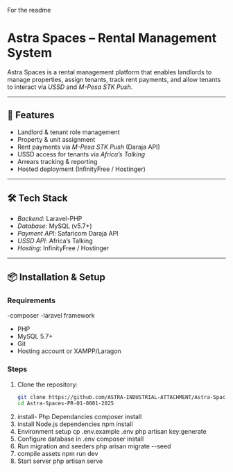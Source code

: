 For the readme 
# Astra Spaces – Rental Management System

Astra Spaces is a rental management platform that enables landlords to manage properties, assign tenants, track rent payments, and allow tenants to interact via *USSD* and *M-Pesa STK Push*.

---

## 🚀 Features
- Landlord & tenant role management
- Property & unit assignment
- Rent payments via *M-Pesa STK Push* (Daraja API)
- USSD access for tenants via *Africa’s Talking*
- Arrears tracking & reporting
- Hosted deployment (InfinityFree / Hostinger)

---

## 🛠 Tech Stack
- *Backend*: Laravel-PHP
- *Database*: MySQL (v5.7+)
- *Payment API*: Safaricom Daraja API
- *USSD API*: Africa’s Talking
- *Hosting*: InfinityFree / Hostinger

---

## 📦 Installation & Setup

### Requirements
-composer
-laravel framework
- PHP 
- MySQL 5.7+
- Git
- Hosting account or XAMPP/Laragon

### Steps
1. Clone the repository:
   ```bash
   git clone https://github.com/ASTRA-INDUSTRIAL-ATTACHMENT/Astra-Spaces-PR-01-0001-2025.git
   cd Astra-Spaces-PR-01-0001-2025
2. install- Php Dependancies
   composer install
3. install Node.js dependencies
   npm install
4. Environment setup
   cp .env.example .env
   php artisan key:generate     
5. Configure database in .env
   composer install
6. Run migration and seeders
   php arisan migrate --seed 
7. compile assets
   npm run dev
8. Start server
   php artisan serve




